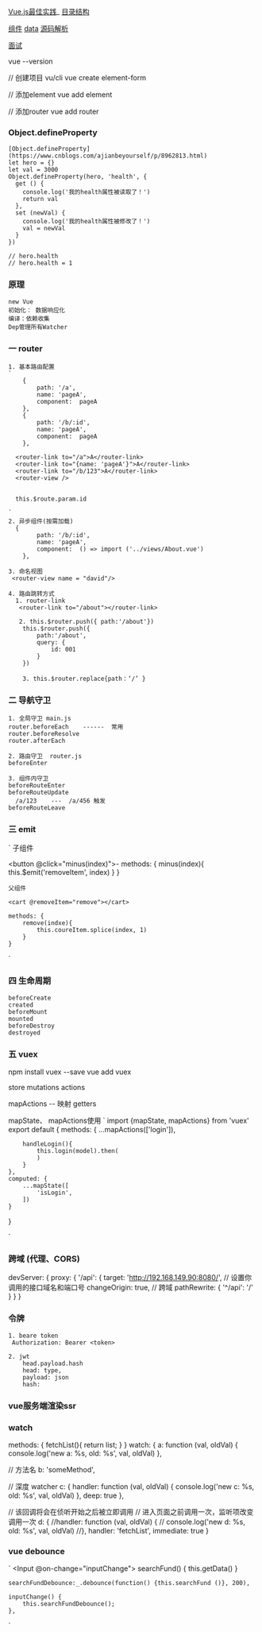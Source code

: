 [Vue.js最佳实践](https://segmentfault.com/a/1190000014085613)_
[目录结构](https://blog.csdn.net/Mean_/article/details/88820844)

[组件](https://segmentfault.com/a/1190000020781076?utm_source=tag-newest)
[data](https://www.cnblogs.com/DreamchaserHe/p/11765381.html)
[源码解析](https://segmentfault.com/a/1190000015846104)

[面试](https://segmentfault.com/a/1190000021407782)

vue --version 

// 创建项目 vu/cli
vue create element-form   

// 添加element
vue add element

// 添加router
vue add router


### Object.defineProperty
    [Object.defineProperty](https://www.cnblogs.com/ajianbeyourself/p/8962813.html)
    let hero = {}
    let val = 3000
    Object.defineProperty(hero, 'health', {
      get () {
        console.log('我的health属性被读取了！')
        return val
      },
      set (newVal) {
        console.log('我的health属性被修改了！')
        val = newVal
      }
    })
    
    // hero.health
    // hero.health = 1

### 原理
    new Vue
    初始化： 数据响应化
    编译：依赖收集
    Dep管理所有Watcher

### 一 router
    1. 基本路由配置
    `
        {
            path: '/a',
            name: 'pageA',
            component:  pageA
        },
        {
            path: '/b/:id',
            name: 'pageA',
            component:  pageA
        },

      <router-link to="/a">A</router-link> 
      <router-link to="{name: 'pageA'}">A</router-link>
      <router-link to="/b/123">A</router-link> 
      <router-view /> 


      this.$route.param.id

    `
    2. 异步组件(按需加载)
      {
            path: '/b/:id',
            name: 'pageA',
            component:  () => import ('../views/About.vue')
        },

    3. 命名视图
     <router-view name = "david"/>

    4. 路由跳转方式
      1. router-link
       <router-link to="/about"></router-link>

       2. this.$router.push({ path:'/about'})
        this.$router.push({ 
            path:'/about',
            query: {
                id: 001
            }
        })

        3. this.$router.replace{path：‘/’ }

     
### 二 导航守卫
    1. 全局守卫 main.js
    router.beforeEach    ------  常用
    router.beforeResolve
    router.afterEach

    2. 路由守卫  router.js  
    beforeEnter

    3. 组件内守卫
    beforeRouteEnter
    beforeRouteUpdate
      /a/123    ---  /a/456 触发
    beforeRouteLeave


### 三 emit

`
    子组件 

   <button @click="minus(index)">-</button>
    methods: {
        minus(index){
            this.$emit('removeItem', index)
        }
    }

    父组件

    <cart @removeItem="remove"></cart>

    methods: {
        remove(indxe){
            this.coureItem.splice(index, 1)
        }
    }
`


### 四 生命周期
    beforeCreate
    created
    beforeMount
    mounted
    beforeDestroy
    destroyed


### 五 vuex
npm install vuex --save
vue add vuex

store
mutations
actions

mapActions  -- 映射
getters


mapState、 mapActions使用
`
import {mapState, mapActions} from 'vuex'
export default {
    methods: {
        ...mapActions(['login']),
        
        handleLogin(){
            this.login(model).then(
            )
        }
    },
    computed: {
        ...mapState([
            'isLogin',
        ])
    }
}

  
`
### 跨域  (代理、CORS)

 devServer: {
      proxy: {
        '/api': {
            target: 'http://192.168.149.90:8080/', // 设置你调用的接口域名和端口号
            changeOrigin: true,     // 跨域
            pathRewrite: {
                '^/api': '/'          
            }
        }
      }

### 令牌
    1. beare token
     Authorization: Bearer <token>

    2. jwt
        head.payload.hash
        head: type, 
        payload: json
        hash: 


### vue服务端渲染ssr


### watch
methods: {
    fetchList(){
        return list;
    }
}
watch: {
  a: function (val, oldVal) {
    console.log('new a: %s, old: %s', val, oldVal)
  },
  
  // 方法名
  b: 'someMethod',
  
  // 深度 watcher
  c: {
    handler: function (val, oldVal) {
      console.log('new c: %s, old: %s', val, oldVal)
    },
    deep: true
  },
  
  // 该回调将会在侦听开始之后被立即调用
  // 进入页面之前调用一次，监听项改变调用一次
  d: {
    //handler: function (val, oldVal) {
    //  console.log('new d: %s, old: %s', val, oldVal)
    //},
    handler: 'fetchList',
    immediate: true
  }

### vue debounce

`
    <Input  @on-change="inputChange"></Input>
    searchFund() {
        this.getData()
    }

    searchFundDebounce:_.debounce(function() {this.searchFund ()}, 200),

    inputChange() {
        this.searchFundDebounce();
    },
`
